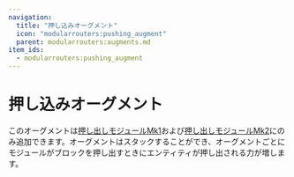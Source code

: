 ```yaml
---
navigation:
  title: "押し込みオーグメント"
  icon: "modularrouters:pushing_augment"
  parent: modularrouters:augments.md
item_ids:
  - modularrouters:pushing_augment
---
```


# 押し込みオーグメント

このオーグメントは[押し出しモジュールMk1](../modules/extruder_1.md)および[押し出しモジュールMk2](../modules/extruder_2.md)にのみ追加できます。オーグメントはスタックすることができ、オーグメントごとにモジュールがブロックを押し出すときにエンティティが押し出される力が増します。



<Recipe id="modularrouters:pushing_augment" />

